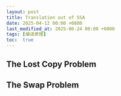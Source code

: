 ```yaml
---
layout: post
title: Translation out of SSA
date: 2025-04-12 00:00 +0800
last_modified_at: 2025-06-24 00:00 +0800
tags: [编译原理]
toc:  true
---
```



## The Lost Copy Problem



## The Swap Problem